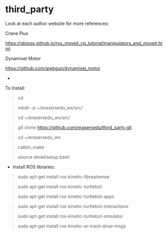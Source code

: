 # third_party

Look at each author website for more references:

Crane Plus

https://gbiggs.github.io/ros_moveit_rsj_tutorial/manipulators_and_moveit.html


Dynamixel Motor

https://github.com/arebgun/dynamixel_motor

*

To Install:


> cd 

> mkdir -p ~/erasersedu_ws/src/

> cd ~/erasersedu_ws/src/

> git clone https://github.com/erasersedu/third_party.git

> cd ~/erasersedu_ws

> catkin_make

> source devel/setup.bash


* Install ROS libraries:


> sudo apt-get install ros-kinetic-librealsense

> sudo apt-get install ros-kinetic-turtlebot

> sudo apt-get install ros-kinetic-turtlebot-apps

> sudo apt-get install ros-kinetic-turtlebot-interactions

> sudo apt-get install ros-kinetic-turtlebot-simulator

> sudo apt-get install ros-kinetic-ar-track-alvar-msgs
